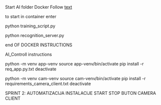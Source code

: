 Start AI folder Docker
Follow [text](AI/instructions.md)

to start in container enter 

python training_script.py

python recognition_server.py


end OF DOCKER INSTRUCTIONS


AI_Controll instructions

python -m venv app-venv
source app-venv/bin/activate
pip install -r req_app.py.txt
deactivate

python -m venv cam-venv
source cam-venv/bin/activate
pip install -r requirements_camera_client.txt
deactivate


SPRINT 2:
 AUTOMATIZACIJA INSTALACIJE
 START STOP BUTON CAMERA CLIENT









